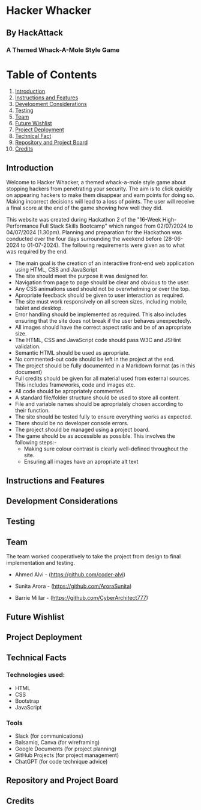# Hacker Whacker
## By HackAttack
### A Themed Whack-A-Mole Style Game

# Table of Contents

1. [Introduction](#introduction)
2. [Instructions and Features](#instructions)
3. [Development Considerations](#development)
4. [Testing](#testing)
5. [Team](#team)
6. [Future Wishlist](#future)
7. [Project Deployment](#deployment)
8. [Technical Fact](#technical-facts)
9. [Repository and Project Board](#repository)
10. [Credits](#credits)

## Introduction

Welcome to Hacker Whacker, a themed whack-a-mole style game about stopping hackers from penetrating your security. The aim is to click quickly on appearing hackers to make them disappear and earn points for doing so. Making incorrect decisions will lead to a loss of points. The user will receive a final score at the end of the game showing how well they did.

This website was created during Hackathon 2 of the "16-Week High-Performance Full Stack Skills Bootcamp" which ranged from 02/07/2024 to 04/07/2024 (1.30pm). Planning and preparation for the Hackathon was conducted over the four days surrounding the weekend before (28-06-2024 to 01-07-2024). The following requirements were given as to what was required by the end.

* The main goal is the creation of an interactive front-end web application using HTML, CSS and JavaScript
* The site should meet the purpose it was designed for.
* Navigation from page to page should be clear and obvious to the user.
* Any CSS animations used should not be overwhelming or over the top.
* Apropriate feedback should be given to user interaction as required.
* The site must work responsively on all screen sizes, including mobile, tablet and desktop.
* Error handling should be implemented as required. This also includes ensuring that the site does not break if the user behaves unexpectedly.
* All images should have the correct aspect ratio and be of an apropriate size.
* The HTML, CSS and JavaScript code should pass W3C and JSHint validation.
* Semantic HTML should be used as apropriate.
* No commented-out code should be left in the project at the end.
* The project should be fully documented in a Markdown format (as in this document)
* Full credits should be given for all material used from external sources. This includes frameworks, code and images etc.
* All code should be apropriately commented.
* A standard file/folder structure should be used to store all content.
* File and variable names should be apropriately chosen according to their function.
* The site should be tested fully to ensure everything works as expected.
* There should be no developer console errors.
* The project should be managed using a project board.
* The game should be as accessible as possible. This involves the following steps:-
    * Making sure colour contrast is clearly well-defined throughout the site.
    * Ensuring all images have an apropriate alt text

## Instructions and Features



## Development Considerations

## Testing

## Team

The team worked cooperatively to take the project from design to final implementation and testing.

* Ahmed Alvi - (https://github.com/coder-alvi)

* Sunita Arora - (https://github.com/AroraSunita)

* Barrie Millar - (https://github.com/CyberArchitect777)

## Future Wishlist

## Project Deployment

## Technical Facts

### Technologies used:

* HTML
* CSS
* Bootstrap
* JavaScript

### Tools

* Slack (for communications)
* Balsamiq, Canva (for wireframing)
* Google Documents (for project planning)
* GitHub Projects (for project management)
* ChatGPT (for code technique advice)

## Repository and Project Board

## Credits

